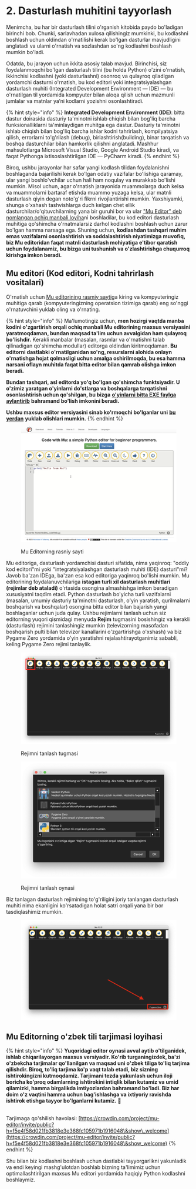 # 2. Dasturlash muhitini tayyorlash

Menimcha, bu har bir dasturlash tilini o'rganish kitobida paydo bo'ladigan birinchi bob. Chunki, sarlavhadan xulosa qilishingiz mumkinki, bu kodlashni boshlash uchun oldindan o'rnatilishi kerak bo'lgan dasturlar mavjudligini anglatadi va ularni o'rnatish va sozlashdan so'ng kodlashni boshlash mumkin bo'ladi.

Odatda, bu jarayon uchun ikkita asosiy talab mavjud. Birinchisi, siz foydalanmoqchi bo'lgan dasturlash tilini (bu holda Python) o'zini o'rnatish, ikkinchisi kodlashni (yoki dasturlashni) osonroq va qulayroq qiladigan yordamchi dasturni o'rnatish, bu kod editori yoki integratsiyalashgan dasturlash muhiti (Integrated Development Environment — IDE) — bu o'rnatilgan til yordamida kompyuter bilan aloqa qilish uchun mazmunli jumlalar va matnlar ya’ni kodlarni yozishni osonlashtiradi.

{% hint style="info" %}
**Integrated Development Environment (IDE)**: bitta dastur doirasida dasturiy ta'minotni ishlab chiqish bilan bog'liq barcha funksionalliklarni ta'minlaydigan muhitga ega dastur. Dasturiy ta'minotni ishlab chiqish bilan bog'liq barcha ishlar kodni tahrirlash, kompilyatsiya qilish, errorlarni to'g'rilash (debug), birlashtirish(building), binar tarqatish va boshqa dasturchilar bilan hamkorlik qilishni anglatadi. Mashhur mahsulotlarga Microsoft Visual Studio, Google Android Studio kiradi, va faqat Pythonga ixtisoslashtirilgan IDE — PyCharm kiradi.
{% endhint %}

Biroq, ushbu jarayonlar har safar yangi kodlash tilidan foydalanishni boshlaganda bajarilishi kerak bo'lgan odatiy vazifalar bo'lishiga qaramay, ular yangi boshlo'vchilar uchun hali ham noqulay va murakkab bo'lishi mumkin. Misol uchun, agar o'rnatish jarayonida muammolarga duch kelsa va muammolarni bartaraf etishda muammo yuzaga kelsa, ular matnli dasturlash qiyin degan noto'g'ri fikrni rivojlantirishi mumkin. Yaxshiyamki, shunga o'xshash tashvishlarga duch kelgan chet ellik dasturchilar/o'qituvchilarning yana bir guruhi bor va ular ["Mu Editor" deb nomlangan ochiq manbali loyiha](https://github.com/mu-editor/mu)ni boshladilar, bu kod editori dasturlash muhitiga qo'shimcha o'rnatmalarsiz darhol kodlashni boshlash uchun zarur bo'lgan hamma narsaga ega. Shuning uchun, **kodlashdan tashqari muhim emas vazifalarni osonlashtirish va soddalashtirish niyatimizga muvofiq, biz Mu editoridan faqat matnli dasturlash mohiyatiga e'tibor qaratish uchun foydalanamiz, bu bizga uni tushunish va o'zlashtirishga chuqurroq kirishga imkon beradi.**

## Mu editori (Kod editori, Kodni tahrirlash vositalari)

O'rnatish uchun [Mu editorining rasmiy sayti](https://codewith.mu/en/download)ga kiring va kompyuteringiz muhitiga qarab (kompyuteringizning operatsion tizimiga qarab) eng so'nggi o'rnatuvchini yuklab oling va o'rnating.

{% hint style="info" %}
Ma'lumotingiz uchun, **men hozirgi vaqtda manba kodini o'zgartirish orqali ochiq manbali Mu editorining maxsus versiyasini yaratmoqdaman, bundan maqsad ta'lim uchun avvalgidan ham qulayroq bo'lishdir.** Kerakli manbalar (masalan, rasmlar va o'rnatishni talab qilinadigan qo'shimcha modullar) editorga oldindan kiritmoqdaman. **Bu editorni dastlabki o'rnatilganidan so'ng, resurslarni alohida onlayn o'rnatishga hojat qolmasligi uchun amalga oshirilmoqda, bu esa hamma narsani oflayn muhitda faqat bitta editor bilan qamrab olishga imkon beradi.**

**Bundan tashqari, asl editorda yo'q bo'lgan qo'shimcha funktsiyadir. U o'zimiz yaratgan o'yinlarni do'stlarga va boshqalarga tarqatishni osonlashtirish uchun qo'shilgan, bu bizga** [**o'yinlarni bitta EXE faylga aylantirib**](ilova/exe_fayliga.md) **bahramand bo'lish imkonini beradi.**&#x20;

**Ushbu maxsus editor versiyasini sinab ko'rmoqchi bo'lganlar uni** [**bu yerdan**](https://github.com/roboticsware/mu/releases/) **yuklab olishlari mumkin.**
{% endhint %}

<figure><img src=".gitbook/assets/image (40).png" alt=""><figcaption><p>Mu Editorning rasniy sayti</p></figcaption></figure>

Mu editoriga, dasturlash yordamchisi dasturi sifatida, nima yaqinroq: "oddiy kod editori"mi yoki "integratsiyalashgan dasturlash muhiti (IDE) dasturi"mi? Javob ba'zan IDEga, ba'zan esa kod editoriga yaqinroq bo'lishi mumkin. Mu editorining foydalanuvchilariga **istagan turli xil dasturlash muhitlari (rejimlar deb ataladi)** o'rtasida osongina almashishga imkon beradigan xususiyatni taqdim etadi. Python dasturlash bo'yicha turli vazifalarni (masalan, umumiy dasturiy ta'minotni dasturlash, o'yin yaratish, qurilmalarni boshqarish va boshqalar) osongina bitta editor bilan bajarish yangi boshlaganlar uchun juda qulay. Ushbu rejimlarni tanlash uchun siz editorning yuqori qismidagi menyuda **Rejim** tugmasini bosishingiz va kerakli (dasturlash) rejimini tanlashingiz mumkin (televizorning masofadan boshqarish pulti bilan televizor kanallarini o'zgartirishga o'xshash) va biz Pygame Zero yordamida o'yin yaratishni rejalashtirayotganimiz sababli, keling Pygame Zero rejimi tanlaylik.

<figure><img src=".gitbook/assets/image (29).png" alt=""><figcaption><p>Rejimni tanlash tugmasi</p></figcaption></figure>

<figure><img src=".gitbook/assets/mode_sel.png" alt=""><figcaption><p>Rejimni tanlash oynasi</p></figcaption></figure>

Biz tanlagan dasturlash rejimining to'g'riligini joriy tanlangan dasturlash muhiti nima ekanligini ko'rsatadigan holat satri orqali yana bir bor tasdiqlashimiz mumkin.

<figure><img src=".gitbook/assets/image (1) (2).png" alt=""><figcaption></figcaption></figure>

## Mu Editorning o'zbek tili tarjimasi loyihasi

{% hint style="info" %}
**Yuqoridagi editor oynasi avval aytib o'tilganidek, ishlab chiqarilayorgan maxsus versiyadir. Ko'rib turganingizdek, ba'zi o'zbekcha tarjimalar qo'llanilgan va maqsad uni o'zbek tiliga to'liq tarjima qilishdir. Biroq, to'liq tarjima ko'p vaqt talab etadi, biz sizning ishtirokingizni kutmoqdamiz. Tarjimani tezda yakunlash uchun iloji boricha ko'proq odamlarning ishtirokini intiqlik bilan kutamiz va umid qilamizki, hamma birgalikda imtiyozlardan bahramand bo'ladi. Biz har doim o'z vaqtini hamma uchun bag'ishlashga va ixtiyoriy ravishda ishtirok etishga tayyor bo'lganlarni kutamiz.** 🙏

\
Tarjimaga qo'shilish havolasi: [https://crowdin.com/project/mu-editor/invite/public?h=f5e4f58d021fb3818e3e368fc105971b1916048\&show\_welcome](https://crowdin.com/project/mu-editor/invite/public?h=f5e4f58d021fb3818e3e368fc105971b1916048\&show_welcome)
{% endhint %}

Shu bilan biz kodlashni boshlash uchun dastlabki tayyorgarlikni yakunladik va endi keyingi mashg'ulotdan boshlab bizning ta'limimiz uchun optimallashtirilgan maxsus Mu editori yordamida haqiqiy Python kodlashni boshlaymiz.
